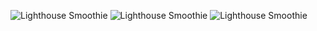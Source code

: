 ![Lighthouse Smoothie](https://i.imgur.com/dDz5fof.png)
![Lighthouse Smoothie](https://i.imgur.com/moAgdeX.png)
![Lighthouse Smoothie](https://i.imgur.com/O07qWtJ.png)

